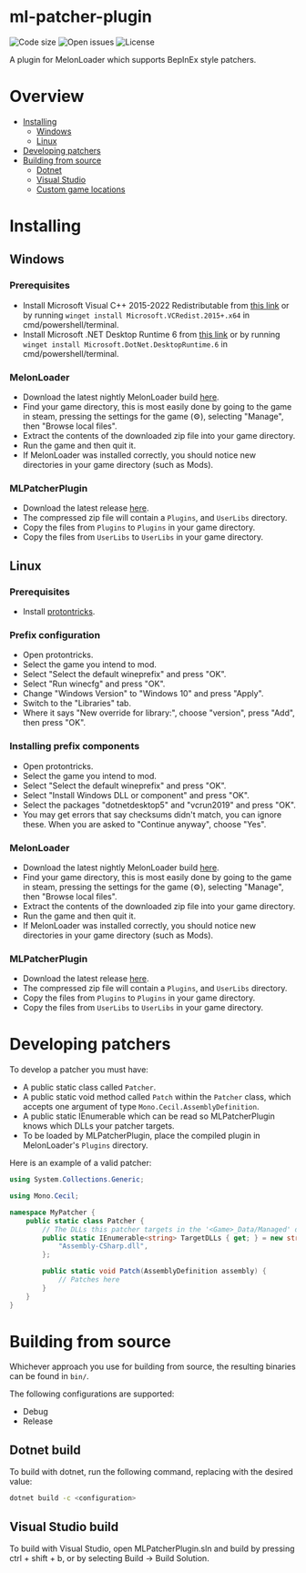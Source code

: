 # ml-patcher-plugin
![Code size](https://img.shields.io/github/languages/code-size/Kaden5480/ml-patcher-plugin?color=5c85d6)
![Open issues](https://img.shields.io/github/issues/Kaden5480/ml-patcher-plugin?color=d65c5c)
![License](https://img.shields.io/github/license/Kaden5480/ml-patcher-plugin?color=a35cd6)

A plugin for MelonLoader which supports BepInEx style patchers.

# Overview
- [Installing](#installing)
    - [Windows](#windows)
    - [Linux](#linux)
- [Developing patchers](#developing-patchers)
- [Building from source](#building)
    - [Dotnet](#dotnet-build)
    - [Visual Studio](#visual-studio-build)
    - [Custom game locations](#custom-game-locations)

# Installing
## Windows
### Prerequisites
- Install Microsoft Visual C++ 2015-2022 Redistributable from
[this link](https://aka.ms/vs/17/release/vc_redist.x64.exe)
or by running `winget install Microsoft.VCRedist.2015+.x64` in cmd/powershell/terminal.
- Install Microsoft .NET Desktop Runtime 6 from
[this link](https://download.visualstudio.microsoft.com/download/pr/d0849e66-227d-40f7-8f7b-c3f7dfe51f43/37f8a04ab7ff94db7f20d3c598dc4d74/windowsdesktop-runtime-6.0.29-win-x64.exe)
or by running `winget install Microsoft.DotNet.DesktopRuntime.6` in cmd/powershell/terminal.

### MelonLoader
- Download the latest nightly MelonLoader build
[here](https://nightly.link/LavaGang/MelonLoader/workflows/build/alpha-development/MelonLoader.Windows.x64.CI.Release.zip).
- Find your game directory, this is most easily done by going to the game in steam,
  pressing the settings for the game (⚙️), selecting "Manage", then "Browse local files".
- Extract the contents of the downloaded zip file into your game directory.
- Run the game and then quit it.
- If MelonLoader was installed correctly, you should notice new directories
  in your game directory (such as Mods).

### MLPatcherPlugin
- Download the latest release
[here](https://github.com/Kaden5480/ml-patcher-plugin/releases).
- The compressed zip file will contain a `Plugins`, and `UserLibs` directory.
- Copy the files from `Plugins` to `Plugins` in your game directory.
- Copy the files from `UserLibs` to `UserLibs` in your game directory.

## Linux
### Prerequisites
- Install [protontricks](https://pkgs.org/download/protontricks).

### Prefix configuration
- Open protontricks.
- Select the game you intend to mod.
- Select "Select the default wineprefix" and press "OK".
- Select "Run winecfg" and press "OK".
- Change "Windows Version" to "Windows 10" and press "Apply".
- Switch to the "Libraries" tab.
- Where it says "New override for library:", choose "version", press "Add", then press "OK".

### Installing prefix components
- Open protontricks.
- Select the game you intend to mod.
- Select "Select the default wineprefix" and press "OK".
- Select "Install Windows DLL or component" and press "OK".
- Select the packages "dotnetdesktop5" and "vcrun2019" and press "OK".
- You may get errors that say checksums didn't match, you can ignore these. When
  you are asked to "Continue anyway", choose "Yes".

### MelonLoader
- Download the latest nightly MelonLoader build
[here](https://nightly.link/LavaGang/MelonLoader/workflows/build/alpha-development/MelonLoader.Windows.x64.CI.Release.zip).
- Find your game directory, this is most easily done by going to the game in steam,
  pressing the settings for the game (⚙️), selecting "Manage", then "Browse local files".
- Extract the contents of the downloaded zip file into your game directory.
- Run the game and then quit it.
- If MelonLoader was installed correctly, you should notice new directories
  in your game directory (such as Mods).

### MLPatcherPlugin
- Download the latest release
[here](https://github.com/Kaden5480/ml-patcher-plugin/releases).
- The compressed zip file will contain a `Plugins`, and `UserLibs` directory.
- Copy the files from `Plugins` to `Plugins` in your game directory.
- Copy the files from `UserLibs` to `UserLibs` in your game directory.

# Developing patchers
To develop a patcher you must have:
- A public static class called `Patcher`.
- A public static void method called `Patch` within the `Patcher` class, which accepts
  one argument of type `Mono.Cecil.AssemblyDefinition`.
- A public static IEnumerable<string>  which can be read so MLPatcherPlugin knows which
  DLLs your patcher targets.
- To be loaded by MLPatcherPlugin, place the compiled plugin in MelonLoader's `Plugins` directory.

Here is an example of a valid patcher:
```cs
using System.Collections.Generic;

using Mono.Cecil;

namespace MyPatcher {
    public static class Patcher {
        // The DLLs this patcher targets in the '<Game>_Data/Managed' directory
        public static IEnumerable<string> TargetDLLs { get; } = new string[] {
            "Assembly-CSharp.dll",
        };

        public static void Patch(AssemblyDefinition assembly) {
            // Patches here
        }
    }
}
```

# Building from source
Whichever approach you use for building from source, the resulting
binaries can be found in `bin/`.

The following configurations are supported:
- Debug
- Release

## Dotnet build
To build with dotnet, run the following command, replacing
<configuration> with the desired value:
```sh
dotnet build -c <configuration>
```

## Visual Studio build
To build with Visual Studio, open MLPatcherPlugin.sln and build by pressing ctrl + shift + b,
or by selecting Build -> Build Solution.
